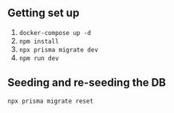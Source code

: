 ## Getting set up

1. `docker-compose up -d`
2. `npm install`
3. `npx prisma migrate dev`
4. `npm run dev`

## Seeding and re-seeding the DB

`npx prisma migrate reset`

